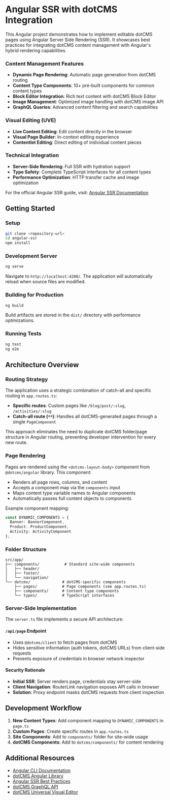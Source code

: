 # Angular SSR with dotCMS Integration

This Angular project demonstrates how to implement editable dotCMS pages using Angular Server Side Rendering (SSR). It showcases best practices for integrating dotCMS content management with Angular's hybrid rendering capabilities.

### Content Management Features
- **Dynamic Page Rendering**: Automatic page generation from dotCMS routing
- **Content Type Components**: 10+ pre-built components for common content types
- **Block Editor Integration**: Rich text content with dotCMS Block Editor
- **Image Management**: Optimized image handling with dotCMS image API
- **GraphQL Queries**: Advanced content filtering and search capabilities

### Visual Editing (UVE)
- **Live Content Editing**: Edit content directly in the browser
- **Visual Page Builder**: In-context editing experience
- **Contentlet Editing**: Direct editing of individual content pieces

### Technical Integration
- **Server-Side Rendering**: Full SSR with hydration support
- **Type Safety**: Complete TypeScript interfaces for all content types
- **Performance Optimization**: HTTP transfer cache and image optimization

For the official Angular SSR guide, visit: [Angular SSR Documentation](https://angular.dev/guide/ssr)

## Getting Started

### Setup

```bash
git clone <repository-url>
cd angular-ssr
npm install
```

### Development Server

```bash
ng serve
```

Navigate to `http://localhost:4200/`. The application will automatically reload when source files are modified.

### Building for Production

```bash
ng build
```

Build artifacts are stored in the `dist/` directory with performance optimizations.

### Running Tests

```bash
ng test
ng e2e
```

## Architecture Overview

### Routing Strategy

The application uses a strategic combination of catch-all and specific routing in `app.routes.ts`:

- **Specific routes**: Custom pages like `/blog/post/:slug`, `/activities/:slug`
- **Catch-all route (`**`)**: Handles all dotCMS-generated pages through a single `PageComponent`

This approach eliminates the need to duplicate dotCMS folder/page structure in Angular routing, preventing developer intervention for every new route.

### Page Rendering

Pages are rendered using the `<dotcms-layout-body>` component from `@dotcms/angular` library. This component:
- Renders all page rows, columns, and content
- Accepts a component map via the `components` input
- Maps content type variable names to Angular components
- Automatically passes full content objects to components

Example component mapping:
```typescript
const DYNAMIC_COMPONENTS = {
  Banner: BannerComponent,
  Product: ProductComponent,
  Activity: ActivityComponent
};
```

### Folder Structure

```
src/app/
├── components/           # Standard site-wide components
│   ├── header/
│   ├── footer/
│   └── navigation/
└── dotcms/              # dotCMS-specific components
    ├── pages/           # Page components (see app.routes.ts)
    ├── components/      # Content type components
    └── types/           # TypeScript interfaces
```

### Server-Side Implementation

The `server.ts` file implements a secure API architecture:

#### `/api/page` Endpoint
- Uses `@dotcms/client` to fetch pages from dotCMS
- Hides sensitive information (auth tokens, dotCMS URLs) from client-side requests
- Prevents exposure of credentials in browser network inspector

#### Security Rationale
- **Initial SSR**: Server renders page, credentials stay server-side
- **Client Navigation**: RouterLink navigation exposes API calls in browser
- **Solution**: Proxy endpoint masks dotCMS requests from client inspection

## Development Workflow

1. **New Content Types**: Add component mapping to `DYNAMIC_COMPONENTS` in `page.ts`
2. **Custom Pages**: Create specific routes in `app.routes.ts`
3. **Site Components**: Add to `components/` folder for site-wide usage
4. **dotCMS Components**: Add to `dotcms/components/` for content rendering

## Additional Resources

- [Angular CLI Documentation](https://angular.dev/tools/cli)
- [dotCMS Angular Library](https://www.dotcms.com/docs/latest/angular-integration)
- [Angular SSR Best Practices](https://angular.dev/guide/ssr)
- [dotCMS GraphQL API](https://www.dotcms.com/docs/latest/graphql-api)
- [dotCMS Universal Visual Editor](https://www.dotcms.com/docs/latest/universal-visual-editor)
